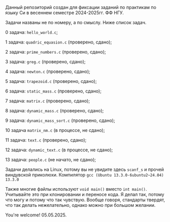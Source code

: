 Данный репозиторий создан для фиксации заданий по практикам по языку Си в весеннем семестре 2024-2025гг. ФФ НГУ.

Задачи названы не по номеру, а по смыслу. Ниже список задач.

0 задача: `hello_world.c`;

1 задача: `quadric_equasion.c` (проверено, сдано);

2 задача: `prime_numbers.c` (проверено, сдано);

3 задача: `greg.c` (проверено, сдано);

4 задача: `newton.c` (проверено, сдано);

5 задача: `trapezoid.c` (проверено, сдано);

6 задача: `static_mass.c` (проверено, сдано);

7 задача: `matrix.c` (проверено, сдано);

8 задача: `dynamic_mass.c` (проверено, сдано);

9 задача: `dynamic_mass_sort.c` (проверено, сдано);

10 задача `matrix_nm.c` (в процессе, не сдано);

11 задача: `text.c` (проверено, сдано);

12 задача: `dynamic_text.c` (в процессе, не сдано);

13 задача: `people.c` (не начато, не сдано);

Задачи делались на Linux, потому вы не увидите здесь `scanf_s` и прочей виндувской приколюхи.
Компилятор `gcc (Ubuntu 13.3.0-6ubuntu2~24.04) 13.3.0`

Также многие файлы используют `void main()` вместо `int main()`. Учитывайте это при клонировании и переносе кода. Я делал так, потому что могу и потому что так чувствую. Вообще говоря, стандарты твердят, что так делать нежелательно, однако можно при большом желании.

You're welcome! 05.05.2025.

